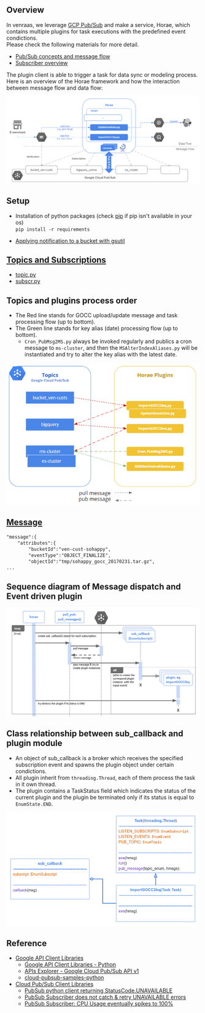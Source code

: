 ## Overview
In venraas, we leverage [GCP Pub/Sub](https://cloud.google.com/pubsub/docs/overview) and make a service, Horae, which contains multiple plugins for task executions with the predefined event condictions.  
Please check the following materials for more detail.
* [Pub/Sub concepts and message flow](https://cloud.google.com/pubsub/docs/overview#concepts)
* [Subscriber overview](https://cloud.google.com/pubsub/docs/subscriber)

The plugin client is able to trigger a task for data sync or modeling process.  
Here is an overview of the Horae framework and how the interaction between message flow and data flow:

![](https://github.com/VenRaaS/Horae/blob/master/doc/img/horae_overview.PNG?raw=true)

## Setup
* Installation of python packages (check [pip](https://www.tecmint.com/install-pip-in-linux/) if pip isn't available in your os)  
  `pip install -r requirements`
  
* [Applying notification to a bucket with gsutil](https://github.com/VenRaaS/Horae/wiki/Sync-GOCC-to-BigQuery-and-ES-via-Pub-Sub-Notifications-with-Cloud-Storage#applying-notification-to-a-bucket-with-gsutil)

## [Topics and Subscriptions](https://cloud.google.com/pubsub/docs/admin)
* [topic.py](https://github.com/VenRaaS/Horae/blob/master/lib/topic.py)
* [subscr.py](https://github.com/VenRaaS/Horae/blob/master/lib/subscr.py)

## Topics and plugins process order
* The Red line stands for GOCC upload/update message and task processing flow (up to bottom).  
* The Green line stands for key alias (date) processing flow (up to bottom).  
  * `Cron_PubMsg2MS.py` always be invoked regularly and publics a cron message to `ms-cluster`, and then the `MSAlterIndexAliases.py` will be instantiated and try to alter the key alias with the latest date. 

![](https://github.com/VenRaaS/Horae/blob/master/doc/img/topic_and_plugins.PNG?raw=true)

## [Message](https://github.com/VenRaaS/Horae/wiki/Message-format)
```
"message":{  
    "attributes":{  
        "bucketId":"ven-cust-sohappy",
        "eventType":"OBJECT_FINALIZE",
        "objectId":"tmp/sohappy_gocc_20170231.tar.gz",
...
```

## Sequence diagram of Message dispatch and Event driven plugin
<img src="https://raw.githubusercontent.com/VenRaaS/Horae/master/doc/img/sd_event_driven_plugin.PNG" alt="sub_callback and plugin" width="800">

## Class relationship between sub_callback and plugin module
* An object of sub_callback is a broker which receives the specified subscription event and spawns the plugin object under certain condictions. 
* All plugin inherit from `threading.Thread`, each of them process the task in it own thread.
* The plugin contains a TaskStatus field which indicates the status of the current plugin and the plugin be terminated only if its status is equal to `EnumState.END`. 

<img src="https://raw.githubusercontent.com/VenRaaS/Horae/master/doc/img/uml_sub_callback_and_plugin.PNG" alt="sub_callback and plugin" width="500">

## Reference
* [Google API Client Libraries](https://github.com/google/google-api-python-client)
  * [Google API Client Libraries - Python](https://developers.google.com/api-client-library/python/)
  * [APIs Explorer - Google Cloud Pub/Sub API v1](https://developers.google.com/apis-explorer/#p/pubsub/v1/)
  * [cloud-pubsub-samples-python](https://github.com/GoogleCloudPlatform/cloud-pubsub-samples-python/blob/master/cmdline-pull/pubsub_sample.py)
* [Cloud Pub/Sub Client Libraries](https://cloud.google.com/pubsub/docs/reference/libraries#client-libraries-install-python)
  * [PubSub python client returning StatusCode.UNAVAILABLE](https://stackoverflow.com/questions/46788681/google-pubsub-python-client-returning-statuscode-unavailable)
  * [PubSub Subscriber does not catch & retry UNAVAILABLE errors](https://github.com/GoogleCloudPlatform/google-cloud-python/issues/4234)
  * [PubSub Subscriber: CPU Usage eventually spikes to 100%](https://github.com/GoogleCloudPlatform/google-cloud-python/issues/4600)
  
